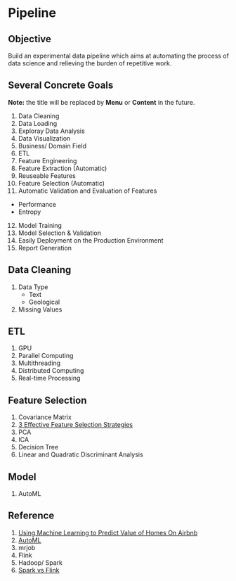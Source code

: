 # Pipeline

## Objective

Build an experimental data pipeline which aims at automating the process of data science and relieving the burden of repetitive work. 

## Several Concrete Goals

__Note:__ the title will be replaced by __Menu__ or __Content__ in the future.


1. Data Cleaning
2. Data Loading
3. Exploray Data Analysis
4. Data Visualization
5. Business/ Domain Field
6. ETL
7. Feature Engineering
8. Feature Extraction (Automatic)
9. Reuseable Features
10. Feature Selection (Automatic)
11. Automatic Validation and Evaluation of Features
   + Performance
   + Entropy
12. Model Training
13. Model Selection & Validation
14. Easily Deployment on the Production Environment
15. Report Generation

## Data Cleaning

1. Data Type
   + Text
   + Geological
2. Missing Values

## ETL

1. GPU
2. Parallel Computing
3. Multithreading
4. Distributed Computing
5. Real-time Processing

## Feature Selection

1. Covariance Matrix
2. [3 Effective Feature Selection Strategies](https://medium.com/towards-data-science/three-effective-feature-selection-strategies-e1f86f331fb1)
3. PCA
4. ICA
5. Decision Tree
6. Linear and Quadratic Discriminant Analysis

## Model

1. AutoML

## Reference

1. [Using Machine Learning to Predict Value of Homes On Airbnb](https://medium.com/airbnb-engineering/using-machine-learning-to-predict-value-of-homes-on-airbnb-9272d3d4739d)
2. [AutoML](http://www.ml4aad.org/automl/)
3. mrjob
4. Flink
5. Hadoop/ Spark
6. [Spark vs Flink](https://stackoverflow.com/questions/28082581/what-is-the-difference-between-apache-spark-and-apache-flink)